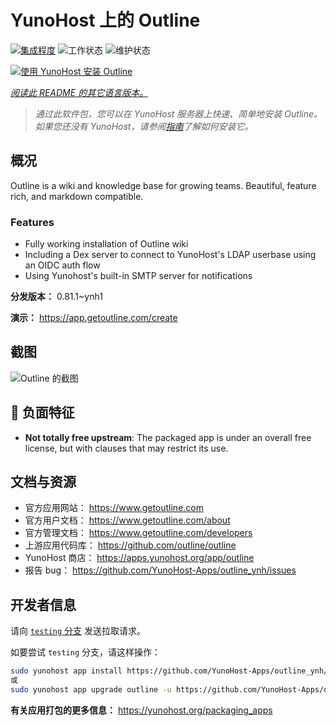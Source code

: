 <!--
注意：此 README 由 <https://github.com/YunoHost/apps/tree/master/tools/readme_generator> 自动生成
请勿手动编辑。
-->

# YunoHost 上的 Outline

[![集成程度](https://apps.yunohost.org/badge/integration/outline)](https://ci-apps.yunohost.org/ci/apps/outline/)
![工作状态](https://apps.yunohost.org/badge/state/outline)
![维护状态](https://apps.yunohost.org/badge/maintained/outline)

[![使用 YunoHost 安装 Outline](https://install-app.yunohost.org/install-with-yunohost.svg)](https://install-app.yunohost.org/?app=outline)

*[阅读此 README 的其它语言版本。](./ALL_README.md)*

> *通过此软件包，您可以在 YunoHost 服务器上快速、简单地安装 Outline。*  
> *如果您还没有 YunoHost，请参阅[指南](https://yunohost.org/install)了解如何安装它。*

## 概况

Outline is a wiki and knowledge base for growing teams. Beautiful, feature rich, and markdown compatible.

### Features

- Fully working installation of Outline wiki
- Including a Dex server to connect to YunoHost's LDAP userbase using an OIDC auth flow
- Using Yunohost's built-in SMTP server for notifications


**分发版本：** 0.81.1~ynh1

**演示：** <https://app.getoutline.com/create>

## 截图

![Outline 的截图](./doc/screenshots/screenshot.png)

## :red_circle: 负面特征

- **Not totally free upstream**: The packaged app is under an overall free license, but with clauses that may restrict its use.

## 文档与资源

- 官方应用网站： <https://www.getoutline.com>
- 官方用户文档： <https://www.getoutline.com/about>
- 官方管理文档： <https://www.getoutline.com/developers>
- 上游应用代码库： <https://github.com/outline/outline>
- YunoHost 商店： <https://apps.yunohost.org/app/outline>
- 报告 bug： <https://github.com/YunoHost-Apps/outline_ynh/issues>

## 开发者信息

请向 [`testing` 分支](https://github.com/YunoHost-Apps/outline_ynh/tree/testing) 发送拉取请求。

如要尝试 `testing` 分支，请这样操作：

```bash
sudo yunohost app install https://github.com/YunoHost-Apps/outline_ynh/tree/testing --debug
或
sudo yunohost app upgrade outline -u https://github.com/YunoHost-Apps/outline_ynh/tree/testing --debug
```

**有关应用打包的更多信息：** <https://yunohost.org/packaging_apps>
